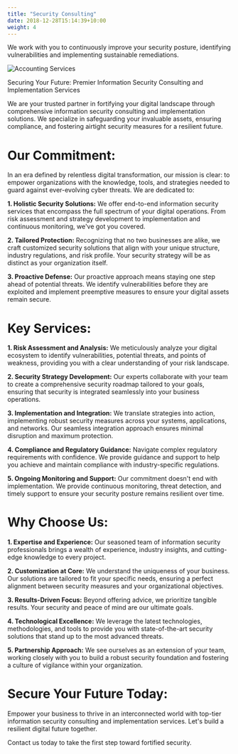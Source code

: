 ```yaml
---
title: "Security Consulting"
date: 2018-12-28T15:14:39+10:00
weight: 4
---
```


We work with you to continuously improve your security posture, identifying vulnerabilities and implementing sustainable remediations.

![Accounting Services](/images/illustrations/pointing.svg)

Securing Your Future: Premier Information Security Consulting and Implementation Services

We are your trusted partner in fortifying your digital landscape through comprehensive information security consulting and implementation solutions. We specialize in safeguarding your invaluable assets, ensuring compliance, and fostering airtight security measures for a resilient future.

# Our Commitment:
In an era defined by relentless digital transformation, our mission is clear: to empower organizations with the knowledge, tools, and strategies needed to guard against ever-evolving cyber threats. We are dedicated to:

**1. Holistic Security Solutions:**
We offer end-to-end information security services that encompass the full spectrum of your digital operations. From risk assessment and strategy development to implementation and continuous monitoring, we've got you covered.

**2. Tailored Protection:**
Recognizing that no two businesses are alike, we craft customized security solutions that align with your unique structure, industry regulations, and risk profile. Your security strategy will be as distinct as your organization itself.

**3. Proactive Defense:**
Our proactive approach means staying one step ahead of potential threats. We identify vulnerabilities before they are exploited and implement preemptive measures to ensure your digital assets remain secure.

# Key Services:

**1. Risk Assessment and Analysis:**
We meticulously analyze your digital ecosystem to identify vulnerabilities, potential threats, and points of weakness, providing you with a clear understanding of your risk landscape.

**2. Security Strategy Development:**
Our experts collaborate with your team to create a comprehensive security roadmap tailored to your goals, ensuring that security is integrated seamlessly into your business operations.

**3. Implementation and Integration:**
We translate strategies into action, implementing robust security measures across your systems, applications, and networks. Our seamless integration approach ensures minimal disruption and maximum protection.

**4. Compliance and Regulatory Guidance:**
Navigate complex regulatory requirements with confidence. We provide guidance and support to help you achieve and maintain compliance with industry-specific regulations.

**5. Ongoing Monitoring and Support:**
Our commitment doesn't end with implementation. We provide continuous monitoring, threat detection, and timely support to ensure your security posture remains resilient over time.

# Why Choose Us:

**1. Expertise and Experience:**
Our seasoned team of information security professionals brings a wealth of experience, industry insights, and cutting-edge knowledge to every project.

**2. Customization at Core:**
We understand the uniqueness of your business. Our solutions are tailored to fit your specific needs, ensuring a perfect alignment between security measures and your organizational objectives.

**3. Results-Driven Focus:**
Beyond offering advice, we prioritize tangible results. Your security and peace of mind are our ultimate goals.

**4. Technological Excellence:**
We leverage the latest technologies, methodologies, and tools to provide you with state-of-the-art security solutions that stand up to the most advanced threats.

**5. Partnership Approach:**
We see ourselves as an extension of your team, working closely with you to build a robust security foundation and fostering a culture of vigilance within your organization.

# Secure Your Future Today:
Empower your business to thrive in an interconnected world with top-tier information security consulting and implementation services. Let's build a resilient digital future together.

Contact us today to take the first step toward fortified security.
